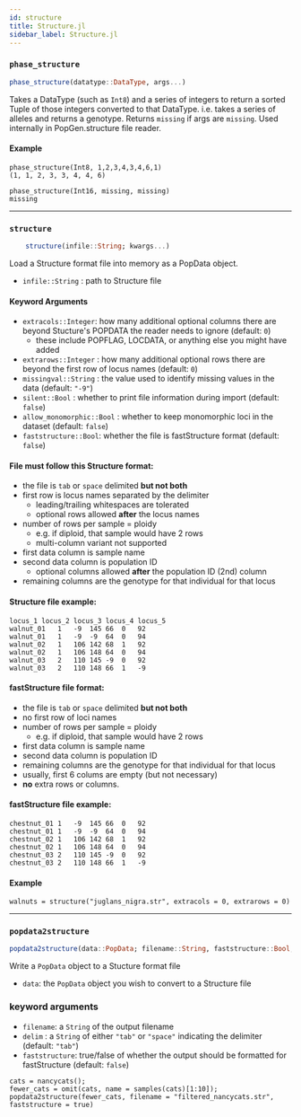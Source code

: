 ```yaml
---
id: structure
title: Structure.jl
sidebar_label: Structure.jl
---
```


### `phase_structure`
```julia
phase_structure(datatype::DataType, args...)
```
Takes a DataType (such as `Int8`) and a series of integers to return
a sorted Tuple of those integers converted to that DataType. i.e. takes
a series of alleles and returns a genotype. Returns `missing` if args are
`missing`. Used internally in PopGen.structure file reader.

#### Example
```
phase_structure(Int8, 1,2,3,4,3,4,6,1)
(1, 1, 2, 3, 3, 4, 4, 6)

phase_structure(Int16, missing, missing)
missing
```
----
### `structure`
```julia
    structure(infile::String; kwargs...)
```
Load a Structure format file into memory as a PopData object.

- `infile::String` : path to Structure file

#### Keyword Arguments
- `extracols::Integer`: how many additional optional columns there are beyond Stucture's POPDATA the reader needs to ignore (default: `0`)
    - these include POPFLAG, LOCDATA, or anything else you might have added
- `extrarows::Integer` : how many additional optional rows there are beyond the first row of locus names (default: `0`)
- `missingval::String`  : the value used to identify missing values in the data (default: `"-9"`)
- `silent::Bool`   : whether to print file information during import (default: `false`)
- `allow_monomorphic::Bool` : whether to keep monomorphic loci in the dataset (default: `false`)
- `faststructure::Bool`: whether the file is fastStructure format (default: `false`)

#### File must follow this Structure format:
- the file is `tab` or `space` delimited **but not both**
- first row is locus names separated by the delimiter
    - leading/trailing whitespaces are tolerated
    - optional rows allowed **after** the locus names
- number of rows per sample = ploidy
    - e.g. if diploid, that sample would have 2 rows
    - multi-column variant not supported
- first data column is sample name
- second data column is population ID
    - optional columns allowed **after** the population ID (2nd) column
- remaining columns are the genotype for that individual for that locus

#### Structure file example:
```
locus_1	locus_2	locus_3	locus_4	locus_5
walnut_01	1	-9	145	66	0	92
walnut_01	1	-9	-9	64	0	94
walnut_02	1	106	142	68	1	92
walnut_02	1	106	148	64	0	94
walnut_03	2	110	145	-9	0	92
walnut_03	2	110	148	66	1	-9
```

#### fastStructure file format:
- the file is `tab` or `space` delimited **but not both**
- no first row of loci names
- number of rows per sample = ploidy
    - e.g. if diploid, that sample would have 2 rows
- first data column is sample name
- second data column is population ID
- remaining columns are the genotype for that individual for that locus
- usually, first 6 colums are empty (but not necessary)
- **no** extra rows or columns.
#### fastStructure file example:
```
chestnut_01	1	-9	145	66	0	92
chestnut_01	1	-9	-9	64	0	94
chestnut_02	1	106	142	68	1	92
chestnut_02	1	106	148	64	0	94
chestnut_03	2	110	145	-9	0	92
chestnut_03	2	110	148	66	1	-9
```

#### Example
```
walnuts = structure("juglans_nigra.str", extracols = 0, extrarows = 0)
```
----

### `popdata2structure`
```julia
popdata2structure(data::PopData; filename::String, faststructure::Bool, delim::String)
```
Write a `PopData` object to a Stucture format file
- `data`: the `PopData` object you wish to convert to a Structure file
### keyword arguments
- `filename`: a `String` of the output filename
- `delim` : a `String` of either `"tab"` or `"space"` indicating the delimiter (default: `"tab"`)
- `faststructure`: true/false of whether the output should be formatted for fastStructure (default: `false`)

```
cats = nancycats();
fewer_cats = omit(cats, name = samples(cats)[1:10]);
popdata2structure(fewer_cats, filename = "filtered_nancycats.str", faststructure = true)
```